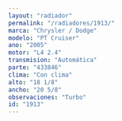 ```yaml
---
layout: "radiador"
permalink: "/radiadores/1913/"
marca: "Chrysler / Dodge"
modelo: "PT Cruiser"
ano: "2005"
motor: "L4 2.4"
transmision: "Automática"
parte: "433846"
clima: "Con clima"
alto: "18 1/8"
ancho: "20 5/8"
observaciones: "Turbo"
id: "1913"
---
```


